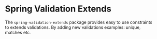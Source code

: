 # Spring Validation Extends
The `spring-validation-extends` package provides easy to use constraints to extends validations. By adding new validations
examples: unique, matches etc.
